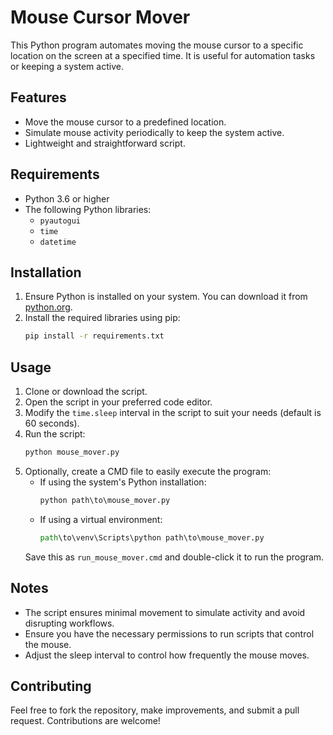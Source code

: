 # Mouse Cursor Mover

This Python program automates moving the mouse cursor to a specific location on the screen at a specified time. It is useful for automation tasks or keeping a system active.

## Features

- Move the mouse cursor to a predefined location.
- Simulate mouse activity periodically to keep the system active.
- Lightweight and straightforward script.

## Requirements

- Python 3.6 or higher
- The following Python libraries:
  - `pyautogui`
  - `time`
  - `datetime`

## Installation

1. Ensure Python is installed on your system. You can download it from [python.org](https://www.python.org/).
2. Install the required libraries using pip:
   ```bash
   pip install -r requirements.txt
   ```

## Usage

1. Clone or download the script.
2. Open the script in your preferred code editor.
3. Modify the `time.sleep` interval in the script to suit your needs (default is 60 seconds).
4. Run the script:
   ```bash
   python mouse_mover.py
   ```
5. Optionally, create a CMD file to easily execute the program:
   - If using the system's Python installation:
     ```cmd
     python path\to\mouse_mover.py
     ```
   - If using a virtual environment:
     ```cmd
     path\to\venv\Scripts\python path\to\mouse_mover.py
     ```
   Save this as `run_mouse_mover.cmd` and double-click it to run the program.

## Notes

- The script ensures minimal movement to simulate activity and avoid disrupting workflows.
- Ensure you have the necessary permissions to run scripts that control the mouse.
- Adjust the sleep interval to control how frequently the mouse moves.

## Contributing

Feel free to fork the repository, make improvements, and submit a pull request. Contributions are welcome!
